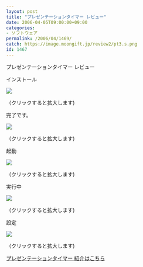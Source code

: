 ```yaml
---
layout: post
title: "プレゼンテーションタイマー レビュー"
date: 2006-04-05T09:00:00+09:00
categories:
- ソフトウェア
permalink: /2006/04/1469/
catch: https://image.moongift.jp/review2/pt3.s.png
id: 1467
---
```

プレゼンテーションタイマー レビュー  
<!--more-->

インストール

  

[![](https://image.moongift.jp/review2/pt1.s.png)](https://image.moongift.jp/review2/pt1.png)  
  
（クリックすると拡大します)

  

完了です。

  

[![](https://image.moongift.jp/review2/pt2.s.png)](https://image.moongift.jp/review2/pt2.png)  
  
（クリックすると拡大します)

  

起動

  

[![](https://image.moongift.jp/review2/pt3.s.png)](https://image.moongift.jp/review2/pt3.png)  
  
（クリックすると拡大します)

  

実行中

  

[![](https://image.moongift.jp/review2/pt4.s.png)](https://image.moongift.jp/review2/pt4.png)  
  
（クリックすると拡大します)

  

設定

  

[![](https://image.moongift.jp/review2/pt5.s.png)](https://image.moongift.jp/review2/pt5.png)  
  
（クリックすると拡大します)

  

[プレゼンテーションタイマー 紹介はこちら](http://fw.moongift.jp/intro/i-1458.html)

